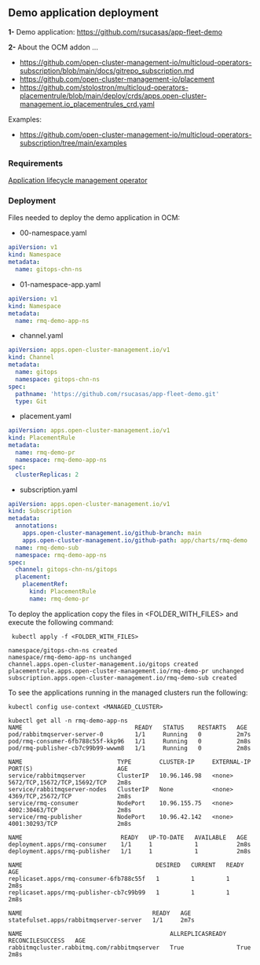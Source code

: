 ## Demo application deployment

**1-** Demo application: https://github.com/rsucasas/app-fleet-demo

**2-** About the OCM addon ...

- https://github.com/open-cluster-management-io/multicloud-operators-subscription/blob/main/docs/gitrepo_subscription.md
- https://github.com/open-cluster-management-io/placement
- https://github.com/stolostron/multicloud-operators-placementrule/blob/main/deploy/crds/apps.open-cluster-management.io_placementrules_crd.yaml

Examples:

- https://github.com/open-cluster-management-io/multicloud-operators-subscription/tree/main/examples

### Requirements

[Application lifecycle management operator](https://open-cluster-management.io/getting-started/integration/app-lifecycle/)


### Deployment

Files needed to deploy the demo application in OCM:

- 00-namespace.yaml

```yaml
apiVersion: v1
kind: Namespace
metadata:
  name: gitops-chn-ns
```

- 01-namespace-app.yaml

```yaml
apiVersion: v1
kind: Namespace
metadata:
  name: rmq-demo-app-ns
```

- channel.yaml

```yaml
apiVersion: apps.open-cluster-management.io/v1
kind: Channel
metadata:
  name: gitops
  namespace: gitops-chn-ns
spec:
  pathname: 'https://github.com/rsucasas/app-fleet-demo.git'
  type: Git
```

- placement.yaml

```yaml
apiVersion: apps.open-cluster-management.io/v1
kind: PlacementRule
metadata:
  name: rmq-demo-pr
  namespace: rmq-demo-app-ns
spec:
  clusterReplicas: 2
```

- subscription.yaml

```yaml
apiVersion: apps.open-cluster-management.io/v1
kind: Subscription
metadata:
  annotations:
    apps.open-cluster-management.io/github-branch: main
    apps.open-cluster-management.io/github-path: app/charts/rmq-demo
  name: rmq-demo-sub
  namespace: rmq-demo-app-ns
spec:
  channel: gitops-chn-ns/gitops
  placement:
    placementRef:
      kind: PlacementRule
      name: rmq-demo-pr
```

To deploy the application copy the files in <FOLDER_WITH_FILES> and execute the following command: 

```
 kubectl apply -f <FOLDER_WITH_FILES>
 
namespace/gitops-chn-ns created
namespace/rmq-demo-app-ns unchanged
channel.apps.open-cluster-management.io/gitops created
placementrule.apps.open-cluster-management.io/rmq-demo-pr unchanged
subscription.apps.open-cluster-management.io/rmq-demo-sub created
```

To see the applications running in the managed clusters run the following:

```
kubectl config use-context <MANAGED_CLUSTER>

kubectl get all -n rmq-demo-app-ns
NAME                                READY   STATUS    RESTARTS   AGE
pod/rabbitmqserver-server-0         1/1     Running   0          2m7s
pod/rmq-consumer-6fb788c55f-kkp96   1/1     Running   0          2m8s
pod/rmq-publisher-cb7c99b99-wwwm8   1/1     Running   0          2m8s

NAME                           TYPE        CLUSTER-IP     EXTERNAL-IP   PORT(S)                        AGE
service/rabbitmqserver         ClusterIP   10.96.146.98   <none>        5672/TCP,15672/TCP,15692/TCP   2m8s
service/rabbitmqserver-nodes   ClusterIP   None           <none>        4369/TCP,25672/TCP             2m8s
service/rmq-consumer           NodePort    10.96.155.75   <none>        4002:30463/TCP                 2m8s
service/rmq-publisher          NodePort    10.96.42.142   <none>        4001:30293/TCP                 2m8s

NAME                            READY   UP-TO-DATE   AVAILABLE   AGE
deployment.apps/rmq-consumer    1/1     1            1           2m8s
deployment.apps/rmq-publisher   1/1     1            1           2m8s

NAME                                      DESIRED   CURRENT   READY   AGE
replicaset.apps/rmq-consumer-6fb788c55f   1         1         1       2m8s
replicaset.apps/rmq-publisher-cb7c99b99   1         1         1       2m8s

NAME                                     READY   AGE
statefulset.apps/rabbitmqserver-server   1/1     2m7s

NAME                                          ALLREPLICASREADY   RECONCILESUCCESS   AGE
rabbitmqcluster.rabbitmq.com/rabbitmqserver   True               True               2m8s
```


